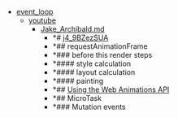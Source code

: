- <a href = "E:\Node_projects\Node_Way\NBase\_Md\_Index\_WebJS\Containers\Point_learn\event_loop\cat.event_loop\dir.event_loop.md">event_loop</a>
    - <a href = "E:\Node_projects\Node_Way\NBase\_Md\_Index\_WebJS\Containers\Point_learn\event_loop\youtube\cat.youtube\dir.youtube.md">youtube</a>
        - <a href = "E:\Node_projects\Node_Way\NBase\_Md\_Index\_WebJS\Containers\Point_learn\event_loop\youtube\Jake_Archibald.md">Jake_Archibald.md</a>
            - *# [j4_9BZezSUA](https://www.youtube.com/watch?v=j4_9BZezSUA&t=1347s&ab_channel=MakeWeb.me)
            - *## requestAnimationFrame
            - *### before this render steps
            - *#### style calculation
            - *#### layout calculation
            - *#### painting
            - *## [Using the Web Animations API](https://developer.mozilla.org/ru/docs/Web/API/Web_Animations_API/Using_the_Web_Animations_API)
            - *## MicroTask
            - *### Mutation events
    
